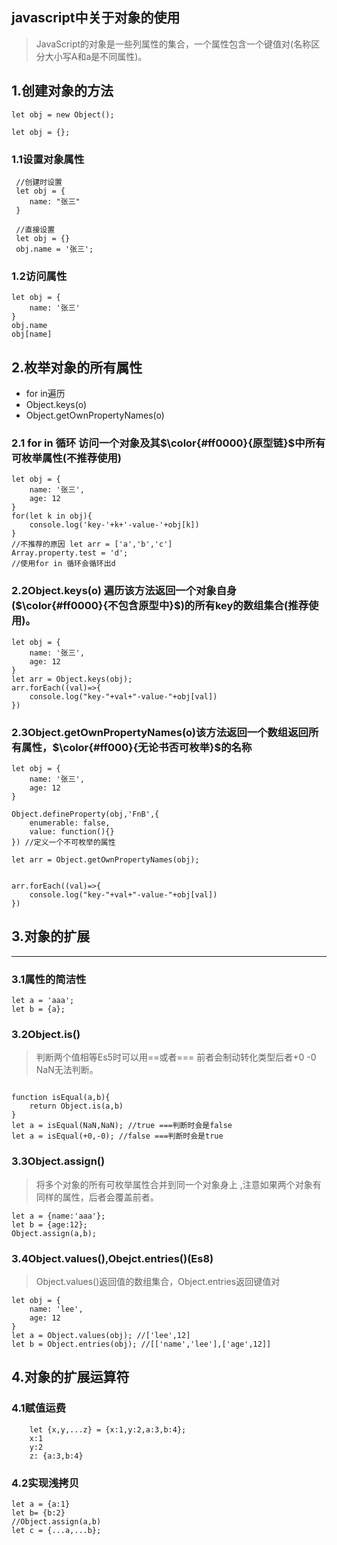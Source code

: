 ## javascript中关于对象的使用
> JavaScript的对象是一些列属性的集合，一个属性包含一个键值对(名称区分大小写A和a是不同属性)。

## 1.创建对象的方法
~~~
let obj = new Object();

let obj = {};
~~~

### 1.1设置对象属性
~~~
 //创建时设置
 let obj = {
    name: "张三"
 }

 //直接设置
 let obj = {}
 obj.name = '张三';
~~~

### 1.2访问属性

~~~
let obj = {
    name: '张三'
}
obj.name
obj[name]
~~~

## 2.枚举对象的所有属性
* for in遍历
* Object.keys(o)
* Object.getOwnPropertyNames(o)

### 2.1 for in 循环 访问一个对象及其$\color{#ff0000}{原型链}$中所有可枚举属性(不推荐使用)
~~~
let obj = {
    name: '张三',
    age: 12
}
for(let k in obj){
    console.log('key-'+k+'-value-'+obj[k])
}
//不推荐的原因 let arr = ['a','b','c']
Array.property.test = 'd';
//使用for in 循环会循环出d
~~~

### 2.2Object.keys(o) 遍历该方法返回一个对象自身($\color{#ff0000}{不包含原型中}$)的所有key的数组集合(推荐使用)。
~~~
let obj = {
    name: '张三',
    age: 12
}
let arr = Object.keys(obj);
arr.forEach((val)=>{
    console.log("key-"+val+"-value-"+obj[val])
})
~~~

### 2.3Object.getOwnPropertyNames(o)该方法返回一个数组返回所有属性，$\color{#ff000}{无论书否可枚举}$的名称
~~~
let obj = {
    name: '张三',
    age: 12
}

Object.defineProperty(obj,'FnB',{
    enumerable: false,
    value: function(){}
}) //定义一个不可枚举的属性

let arr = Object.getOwnPropertyNames(obj);


arr.forEach((val)=>{
    console.log("key-"+val+"-value-"+obj[val])
})
~~~

## 3.对象的扩展
---
### 3.1属性的简洁性
~~~
let a = 'aaa';
let b = {a};
~~~
### 3.2Object.is()
> 判断两个值相等Es5时可以用==或者=== 前者会制动转化类型后者+0 -0 NaN无法判断。
~~~

function isEqual(a,b){
    return Object.is(a,b)
}
let a = isEqual(NaN,NaN); //true ===判断时会是false
let a = isEqual(+0,-0); //false ===判断时会是true

~~~

### 3.3Object.assign()
> 将多个对象的所有可枚举属性合并到同一个对象身上 ,注意如果两个对象有同样的属性，后者会覆盖前者。
~~~
let a = {name:'aaa'};
let b = {age:12};
Object.assign(a,b);

~~~

### 3.4Object.values(),Obejct.entries()(Es8)
> Object.values()返回值的数组集合，Object.entries返回键值对
~~~
let obj = {
    name: 'lee',
    age: 12
}
let a = Object.values(obj); //['lee',12]
let b = Object.entries(obj); //[['name','lee'],['age',12]]

~~~

## 4.对象的扩展运算符
### 4.1赋值运费
~~~
    let {x,y,...z} = {x:1,y:2,a:3,b:4};
    x:1
    y:2
    z: {a:3,b:4}
~~~
### 4.2实现浅拷贝
~~~
let a = {a:1}
let b= {b:2}
//Object.assign(a,b)
let c = {...a,...b};
~~~



